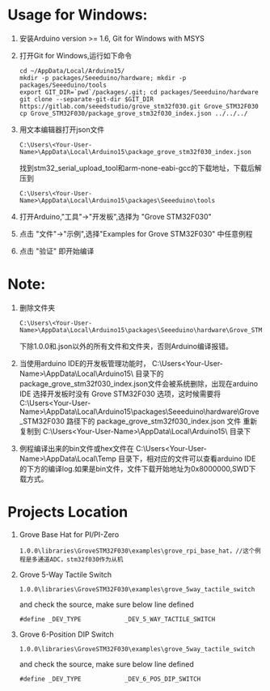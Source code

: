 # Usage for Windows:

1. 安装Arduino version >= 1.6, Git for Windows with MSYS

2. 打开Git for Windows,运行如下命令
   ```
   cd ~/AppData/Local/Arduino15/
   mkdir -p packages/Seeeduino/hardware; mkdir -p packages/Seeeduino/tools
   export GIT_DIR=`pwd`/packages/.git; cd packages/Seeeduino/hardware
   git clone --separate-git-dir $GIT_DIR https://gitlab.com/seeedstudio/grove_stm32f030.git Grove_STM32F030
   cp Grove_STM32F030/package_grove_stm32f030_index.json ../../../
   ```

4. 用文本编辑器打开json文件
   ```
   C:\Users\<Your-User-Name>\AppData\Local\Arduino15\package_grove_stm32f030_index.json
   ```
   找到stm32_serial_upload_tool和arm-none-eabi-gcc的下载地址，下载后解压到
   ```
   C:\Users\<Your-User-Name>\AppData\Local\Arduino15\packages\Seeeduino\tools
   ```

5. 打开Arduino,"工具"->"开发板",选择为 "Grove STM32F030"

6. 点击 "文件"->"示例",选择"Examples for Grove STM32F030" 中任意例程

7. 点击 "验证" 即开始编译


# Note:
1. 删除文件夹
   ```
   C:\Users\<Your-User-Name>\AppData\Local\Arduino15\packages\Seeeduino\hardware\Grove_STM32F030\
   ```
   下除1.0.0和.json以外的所有文件和文件夹，否则Arduino编译报错。

2. 当使用arduino IDE的开发板管理功能时，
C:\Users\<Your-User-Name>\AppData\Local\Arduino15\  目录下的 package_grove_stm32f030_index.json文件会被系统删除，出现在arduino IDE 选择开发板时没有
Grove STM32F030 选项，这时候需要将 C:\Users\<Your-User-Name>\AppData\Local\Arduino15\packages\Seeeduino\hardware\Grove_STM32F030 路径下的 package_grove_stm32f030_index.json 文件
重新复制到 C:\Users\<Your-User-Name>\AppData\Local\Arduino15\ 目录下

3. 例程编译出来的bin文件或hex文件在 C:\Users\<Your-User-Name>\AppData\Local\Temp 目录下，相对应的文件可以查看arduino IDE的下方的编译log.如果是bin文件，文件下载开始地址为0x8000000,SWD下载方式。
# Projects Location
1. Grove Base Hat for PI/PI-Zero
   ```
   1.0.0\libraries\GroveSTM32F030\examples\grove_rpi_base_hat，//这个例程是多通道ADC，stm32f030作为从机
   ```

2. Grove 5-Way Tactile Switch
   ```
   1.0.0\libraries\GroveSTM32F030\examples\grove_5way_tactile_switch
   ```
   and check the source, make sure below line defined 
   ```
   #define _DEV_TYPE			_DEV_5_WAY_TACTILE_SWITCH
   ```

3. Grove 6-Position DIP Switch
   ```
   1.0.0\libraries\GroveSTM32F030\examples\grove_5way_tactile_switch
   ```
   and check the source, make sure below line defined 
   ```
   #define _DEV_TYPE			_DEV_6_POS_DIP_SWITCH
   ```

